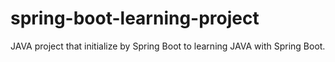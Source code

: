 # spring-boot-learning-project
JAVA project that initialize by Spring Boot to learning JAVA with Spring Boot.
